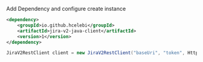 Add Dependency and configure create instance

```xml
<dependency>
    <groupId>io.github.hcelebi</groupId>
    <artifactId>jira-v2-java-client</artifactId>
    <version>1</version>
</dependency>
```

```java
JiraV2RestClient client = new JiraV2RestClient("baseUri", "token", HttpClient.newHttpClient());
```
